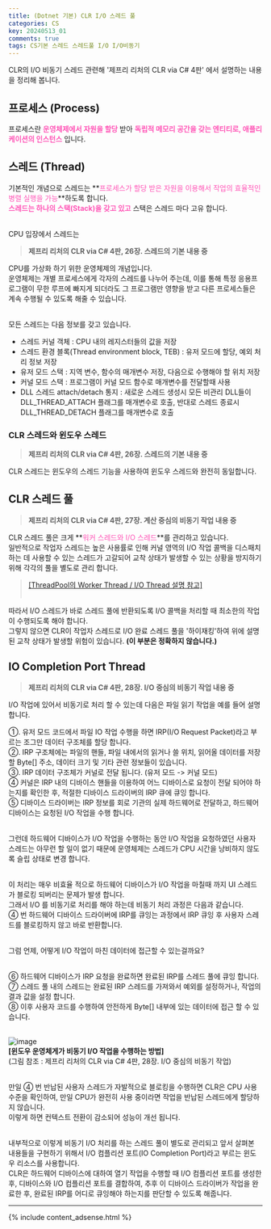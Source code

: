 ```yaml
---
title: (Dotnet 기본) CLR I/O 스레드 풀
categories: CS
key: 20240513_01
comments: true
tags: CS기본 스레드 스레드풀 I/O I/O비동기
---
```


CLR의 I/O 비동기 스레드 관련해 '제프리 리처의 CLR via C# 4판' 에서 설명하는 내용을 정리해 봅니다.

<!--more-->

프로세스 (Process)
-

프로세스란 **<span style="color: rgb(255, 84, 182);">운영체제에서 자원을 할당</span>** 받아 **<span style="color: rgb(255, 84, 182);">독립적 메모리 공간을 갖는 엔티티로, 애플리케이션의 인스턴스</span>** 입니다.

스레드 (Thread)
-

기본적인 개념으로 스레드는 **<span style="color: rgb(255, 84, 182);">프로세스가 할당 받은 자원을 이용해서 작업의 효율적인 병렬 실행을 가능</span>**하도록 합니다.<br/>
**<span style="color: rgb(255, 84, 182);">스레드는 하나의 스택(Stack)을 갖고 있고</span>** 스택은 스레드 마다 고유 합니다.<br/><br/>

CPU 입장에서 스레드는<br/>
> **제프리 리처의 CLR via C# 4판, 26장. 스레드의 기본 내용 중**

CPU를 가상화 하기 위한 운영체제의 개념입니다.<br/>
운영체제는 개별 프로세스에게 각자의 스레드를 나누어 주는데, 이를 통해 특정 응용프로그램이 무한 루프에 빠지게 되더라도
그 프로그램만 영향을 받고 다른 프로세스들은 계속 수행될 수 있도록 해줄 수 있습니다.<br/><br/>

모든 스레드는 다음 정보를 갖고 있습니다.<br/>

- 스레드 커널 객체 : CPU 내의 레지스터들의 값을 저장
- 스레드 환경 블록(Thread environment block, TEB) : 유저 모드에 할당, 예외 처리 정보 저장
- 유저 모드 스택 : 지역 변수, 함수의 매개변수 저장, 다음으로 수행해야 할 위치 저장
- 커널 모드 스택 : 프로그램이 커널 모드 함수로 매개변수를 전달할때 사용
- DLL 스레드 attach/detach 통지 : 새로운 스레드 생성시 모든 비관리 DLL들이 DLL_THREAD_ATTACH 플래그를 매개변수로 호출, 반대로 스레드 종료시 DLL_THREAD_DETACH 플래그를 매개변수로 호출

### CLR 스레드와 윈도우 스레드

> **제프리 리처의 CLR via C# 4판, 26장. 스레드의 기본 내용 중**<br/>

CLR 스레드는 윈도우의 스레드 기능을 사용하여 윈도우 스레드와 완전히 동일합니다.


CLR 스레드 풀
-

> **제프리 리처의 CLR via C# 4판, 27장. 계산 중심의 비동기 작업 내용 중**<br/>

CLR 스레드 풀은 크게 **<span style="color: rgb(255, 84, 182);">워커 스레드와 I/O 스레드</span>**를 관리하고 있습니다.<br/>
일반적으로 작업자 스레드는 높은 사용률로 인해 커널 영역의 I/O 작업 콜백을 디스패치 하는 데 사용할 수 있는 스레드가 고갈되어
교착 상태가 발생할 수 있는 상황을 방지하기 위해 각각의 풀을 별도로 관리 합니다.<br/>
> [[ThreadPool의 Worker Thread / I/O Thread 설명 참고]](https://blog.arong.info/c%23/2022/11/09/C-.NET%EC%9D%98-ThreadPool%EC%9D%80-%EB%91%90%EA%B0%9C%EC%9D%98-ThreadPool%EC%9D%B4-%EC%9E%88%EC%8A%B5%EB%8B%88%EB%8B%A4/html)<br/><br/>

따라서 I/O 스레드가 바로 스레드 풀에 반환되도록 I/O 콜백을 처리할 때 최소한의 작업이 수행되도록 해야 합니다.<br/>
그렇지 않으면 CLR이 작업자 스레드로 I/O 완료 스레드 풀을 '하이재킹'하여 위에 설명된 교착 상태가 발생할 위험이 있습니다. **(이 부분은 정확하지 않습니다.)**


IO Completion Port Thread
-

> **제프리 리처의 CLR via C# 4판, 28장. I/O 중심의 비동기 작업 내용 중**<br/>

I/O 작업에 있어서 비동기로 처리 할 수 있는데 다음은 파일 읽기 작업을 예를 들어 설명 합니다.<br/>

①. 유저 모드 코드에서 파일 IO 작업 수행을 하면 IRP(I/O Request Packet)라고 부르는 조그만 데이터 구조체를 할당 합니다.<br/>
②. IRP 구조체에는 파일의 핸들, 파일 내에서의 읽거나 쓸 위치, 읽어올 데이터를 저장할 Byte[] 주소, 데이터 크기 및 기타 관련 정보들이 있습니다.<br/>
③. IRP 데이터 구조체가 커널로 전달 됩니다. (유저 모드 -> 커널 모드)<br/>
④ 커널은 IRP 내의 디바이스 핸들을 이용하여 어느 디바이스로 요청이 전달 되어야 하는지를 확인한 후, 적절한 디바이스 드라이버의 IRP 큐에 큐잉 합니다.<br/>
⑤ 디바이스 드라이버는 IRP 정보를 회로 기관의 실제 하드웨어로 전달하고, 하드웨어 디바이스는 요청된 I/O 작업을 수행 합니다.<br/><br/>

그런데 하드웨어 디바이스가 I/O 작업을 수행하는 동안 I/O 작업을 요청하였던 사용자 스레드는 아무런 할 일이 없기 때문에 운영체제는 스레드가 CPU 시간을 낭비하지 않도록
슬립 상태로 변경 합니다.<br/><br/>

이 처리는 매우 비효율 적으로 하드웨어 디바이스가 I/O 작업을 마칠때 까지 UI 스레드가 블로킹 되버리는 문제가 발생 합니다.<br/>
그래서 I/O 를 비동기로 처리를 해야 하는데 비동기 처리 과정은 다음과 같습니다.<br/>
④ 번 하드웨어 디바이스 드라이버에 IRP를 큐잉는 과정에서 IRP 큐잉 후 사용자 스레드를 블로킹하지 않고 바로 반환합니다.<br/><br/>

그럼 언제, 어떻게 I/O 작업이 마친 데이터에 접근할 수 있는걸까요?<br/><br/>

⑥ 하드웨어 디바이스가 IRP 요청을 완료하면 완료된 IRP를 스레드 풀에 큐잉 합니다.<br/>
⑦ 스레드 풀 내의 스레드는 완료된 IRP 스레드를 가져와서 예외를 설정하거나, 작업의 결과 값을 설정 합니다.<br/>
⑧ 이후 사용자 코드를 수행하여 안전하게 Byte[] 내부에 있는 데이터에 접근 할 수 있습니다.<br/><br/>

![image](https://github.com/tyeom/tyeom.github.io/assets/13028129/7040e3cd-c104-41d2-ad85-f46475000cb5)<br/>
**[윈도우 운영체게가 비동기 I/O 작업을 수행하는 방법]** <br/>
(그림 참조 : 제프리 리처의 CLR via C# 4판, 28장. I/O 중심의 비동기 작업)<br/><br/>

만일 ④ 번 반납된 사용자 스레드가 자발적으로 블로킹을 수행하면 CLR은 CPU 사용 수준을 확인하여, 만일 CPU가 완전히 사용 중이라면 작업을 반납된 스레드에게 할당하지 않습니다.<br/>
이렇게 하면 컨텍스트 전환이 감소되어 성능이 개선 됩니다.<br/><br/>

내부적으로 이렇게 비동기 I/O 처리를 하는 스레드 풀이 별도로 관리되고 앞서 살펴본 내용들을 구현하기 위해서 I/O 컴플리션 포트(IO Completion Port)라고 부르는 윈도우 리소스를 사용합니다.<br/>
CLR은 하드웨어 디바이스에 대하여 열기 작업을 수행할 때 I/O 컴플리션 포트를 생성한 후, 디바이스와 I/O 컴플리션 포트를 결합하여, 추후 이 디바이스 드라이버가 작업을 완료한 후,
완료된 IRP를 어디로 큐잉해야 하는지를 판단할 수 있도록 해줍니다.


***



{% include content_adsense.html %}
